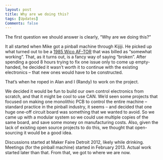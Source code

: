 ```yaml
---
layout: post
title: Why are we doing this?
tags: [Updates]
Comments: false
---
```

The first question we should answer is clearly, “Why are we doing this?”

It all started when Mike got a pinball machine through Kijiji. He picked up what turned out to be a [1985 Wico AF-TOR](http://www.ipdb.org/machine.cgi?gid=25) that was billed as “somewhat working”. That, as it turns out, is a fancy way of saying “broken”. After spending a good 8 hours trying to fix one issue only to come up empty-handed, he decided it wasn’t worth it to continue with the existing electronics – that new ones would have to be constructed.

That’s when he roped in Alan and I (Randy) to work on the project.

We decided it would be fun to build our own control electronics from scratch, and that it might be cool to use CAN. We’d seen some projects that focused on making one monolithic PCB to control the entire machine – standard practice in the pinball industry, it seems – and decided that one huge one-off circuit board was something that we wanted to avoid. So we came up with a modular system so we could use multiple copies of the same board, and save some money on manufacturing costs. Also, given the lack of existing open source projects to do this, we thought that open-sourcing it would be a good idea.

Discussions started at Maker Faire Detroit 2012, likely while drinking. Meetings (for the pinball machine) started in February 2013. Actual work started later than that. From that, we got to where we are now.
